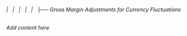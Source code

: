 ###### |   |   |   |   |   ├── Gross Margin Adjustments for Currency Fluctuations

*Add content here*